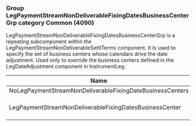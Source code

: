 ### Group LegPaymentStreamNonDeliverableFixingDatesBusinessCenterGrp category Common (4090)

LegPaymentStreamNonDeliverableFixingDatesBusinessCenterGrp is a repeating subcomponent within the LegPaymentStreamNonDeliverableSettlTerms component. It is used to specify the set of business centers whose calendars drive the date adjustment. Used only to override the business centers defined in the LegDateAdjustment component in InstrumentLeg.

| Name                                                      | Tag   | Req'd | Documentation                                                                      |
|-----------------------------------------------------------|-------|----------|------------------------------------------------------------------------------------|
| NoLegPaymentStreamNonDeliverableFixingDateBusinessCenters | 40929 |       |                                                                                    |
| LegPaymentStreamNonDeliverableFixingDatesBusinessCenter   | 40361 |       | Required if NoLegPaymentStreamNonDeliverableFixingDatesBusinessCenters(40929) > 0. |


